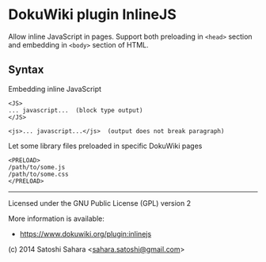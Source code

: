 DokuWiki plugin InlineJS
========================

Allow inline JavaScript in pages. Support both preloading in `<head>` section and embedding in `<body>` section of HTML.


Syntax
------

Embedding inline JavaScript

    <JS>
    ... javascript...  (block type output)
    </JS>

    <js>... javascript...</js>  (output does not break paragraph)


Let some library files preloaded in specific DokuWiki pages

    <PRELOAD>
    /path/to/some.js
    /path/to/some.css
    </PRELOAD>

----
Licensed under the GNU Public License (GPL) version 2

More information is available:
  * https://www.dokuwiki.org/plugin:inlinejs

(c) 2014 Satoshi Sahara \<sahara.satoshi@gmail.com>

